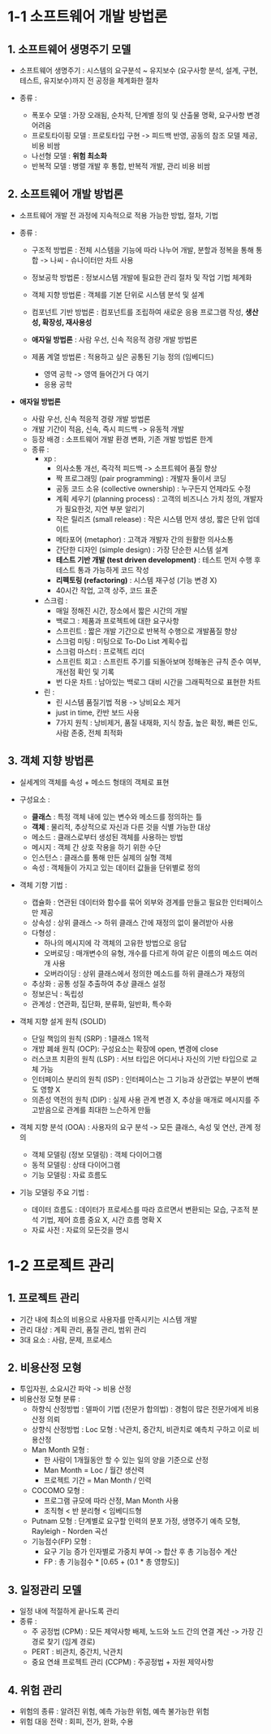 # 1-1 소프트웨어 개발 방법론

## 1. 소프트웨어 생명주기 모델
- 소프트웨어 생명주기 : 시스템의 요구분석 ~ 유지보수 (요구사항 분석, 설계, 구현, 테스트, 유지보수)까지 전 공정을 체계화한 절차

- 종류 :
  - 폭포수 모델 : 가장 오래됨, 순차적, 단계별 정의 및 산출물 명확, 요구사항 변경 어려움
  - 프로토타이핑 모델 : 프로토타입 구현 -> 피드백 반영, 공동의 참조 모델 제공, 비용 비쌈
  - 나선형 모델 : **위험 최소화**
  - 반복적 모델 : 병렬 개발 후 통합, 반복적 개발, 관리 비용 비쌈

## 2. 소프트웨어 개발 방법론
- 소프트웨어 개발 전 과정에 지속적으로 적용 가능한 방법, 절차, 기법

- 종류 :
  - 구조적 방법론 : 전체 시스템을 기능에 따라 나누어 개발, 분할과 정복을 통해 통합 -> 나씨 - 슈나이터만 차트 사용
  - 정보공학 방법론 : 정보시스템 개발에 필요한 관리 절차 및 작업 기법 체계화
  - 객체 지향 방법론 : 객체를 기본 단위로 시스템 분석 및 설계
  - 컴포넌트 기반 방법론 : 컴포넌트를 조립하여 새로운 응용 프로그램 작성, **생산성, 확장성, 재사용성**
  
  - **애자일 방법론** : 사람 우선, 신속 적응적 경량 개발 방법론
  - 제품 계열 방법론 : 적용하고 싶은 공통된 기능 정의 (임베디드)
    - 영역 공학 -> 영역 들어간거 다 여기
    - 응용 공학

- **애자일 방법론**
  - 사람 우선, 신속 적응적 경량 개발 방법론 
  - 개발 기간이 적음, 신속, 즉시 피드백 -> 유동적 개발
  - 등장 배경 : 소프트웨어 개발 환경 변화, 기존 개발 방법론 한계
  - 종류 :
    - xp :
        - 의사소통 개선, 즉각적 피드백 -> 소프트웨어 품질 향상
        - 짝 프로그래밍 (pair programming) : 개발자 둘이서 코딩
        - 공동 코드 소유 (collective ownership) : 누구든지 언제라도 수정
        - 계획 세우기 (planning process) : 고객의 비즈니스 가치 정의, 개발자가 필요한것, 지연 부분 알리기
        - 작은 릴리즈 (small release) : 작은 시스템 먼저 생성, 짧은 단위 업데이트
        - 메타포어 (metaphor) : 고객과 개발자 간의 원활한 의사소통
        - 간단한 디자인 (simple design) : 가장 단순한 시스템 설계
        - **테스트 기반 개발 (test driven development)** : 테스트 먼저 수행 후 테스트 통과 가능하게 코드 작성
        - **리펙토링 (refactoring)** : 시스템 재구성 (기능 변경 X)
        - 40시간 작업, 고객 상주, 코드 표준
    - 스크럼 :
        - 매일 정해진 시간, 장소에서 짧은 시간의 개발
        - 백로그 : 제품과 프로젝트에 대한 요구사항
        - 스프린트 : 짧은 개발 기간으로 반복적 수행으로 개발품질 향상
        - 스크럼 미팅 : 미팅으로 To-Do List 계획수립
        - 스크럼 마스터 : 프로젝트 리더
        - 스프린트 회고 : 스프린트 주기를 되돌아보며 정해놓은 규칙 준수 여부, 개선점 확인 및 기록
        - 번 다운 차트 : 남아있는 백로그 대비 시간을 그래픽적으로 표현한 차트
    - 린 :
        - 린 시스템 품질기법 적용 -> 낭비요소 제거
        - just in time, 칸반 보드 사용
        - 7가지 원칙 : 낭비제거, 품질 내재화, 지식 창출, 높은 확정, 빠른 인도, 사람 존중, 전체 최적화

## 3. 객체 지향 방법론
- 실세계의 객체를 속성 + 메소드 형태의 객체로 표현
- 구성요소 :
    - **클래스** : 특정 객체 내에 있는 변수와 메소드를 정의하는 틀
    - **객체** : 물리적, 추상적으로 자신과 다른 것을 식별 가능한 대상
    - 메소드 : 클래스로부터 생성된 객체를 사용하는 방법
    - 메시지 : 객체 간 상호 작용을 하기 위한 수단
    - 인스턴스 : 클래스를 통해 만든 실제의 실형 객체
    - 속성 : 객체들이 가지고 있는 데이터 값들을 단위별로 정의

- 객체 기향 기법 :
    - 캡슐화 : 연관된 데이터와 함수를 묶어 외부와 경계를 만들고 필요한 인터페이스만 제공
    - 상속성 : 상위 클래스 -> 하위 클래스 간에 재정의 없이 물려받아 사용
    - 다형성 :
        - 하나의 메시지에 각 객체의 고유한 방법으로 응답
        - 오버로딩 : 매개변수의 유형, 개수를 다르게 하여 같은 이름의 메소드 여러개 사용
        - 오버라이딩 : 상위 클래스에서 정의한 메소드를 하위 클래스가 재정의
    - 추상화 : 공통 성질 추출하여 추상 클래스 설정
    - 정보은닉 : 독립성
    - 관계성 : 연관화, 집단화, 분류화, 일반화, 특수화

- 객체 지향 설게 원칙 (SOLID)
    - 단일 책임의 원칙 (SRP) : 1클래스 1목적
    - 개방 폐쇄 원칙 (OCP): 구성요소는 확장에 open, 변경에 close
    - 러스코프 치환의 원칙 (LSP) : 서브 타입은 어디서나 자신의 기반 타입으로 교체 가능
    - 인터페이스 분리의 원칙 (ISP) : 인터페이스는 그 기능과 상관없는 부분이 변해도 영향 X
    - 의존성 역전의 원칙 (DIP) : 실제 사용 관계 변경 X, 추상을 매개로 메시지를 주고받음으로 관계를 최대한 느슨하게 만듦

- 객체 지향 분석 (OOA) : 사용자의 요구 분석 -> 모든 클래스, 속성 및 연산, 관계 정의
    - 객체 모델링 (정보 모델링) : 객체 다이어그램
    - 동적 모델링 : 상태 다이어그램
    - 기능 모델링 : 자료 흐름도

- 기능 모델링 주요 기법 :
    - 데이터 흐름도 : 데이터가 프로세스를 따라 흐르면서 변환되는 모습, 구조적 분석 기법, 제어 흐름 중요 X, 시간 흐름 명확 X
    - 자료 사전 : 자료의 모든것을 명시

# 1-2 프로젝트 관리
## 1. 프로젝트 관리
- 기간 내에 최소의 비용으로 사용자를 만족시키는 시스템 개발
- 관리 대상 : 계획 관리, 품질 관리, 범위 관리
- 3대 요소 : 사람, 문제, 프로세스

## 2. 비용산정 모형
- 투입자원, 소요시간 파악 -> 비용 산정
- 비용산정 모형 분류 :
    - 하향식 산정방법 : 델파이 기법 (전문가 합의법) : 경험이 많은 전문가에게 비용 산정 의뢰
    - 상향식 산정방법 : Loc 모형 : 낙관치, 중간치, 비관치로 예측치 구하고 이로 비용산정
    - Man Month 모형 :
        - 한 사람이 1개월동안 할 수 있는 일의 양을 기준으로 산정
        - Man Month = Loc / 월간 생산력
        - 프로젝트 기간 = Man Month / 인력
    - COCOMO 모형 :
        - 프로그램 규모에 따라 산정, Man Month 사용
        - 조직형 < 반 분리형 < 임베디드형
    - Putnam 모형 : 단계별로 요구할 인력의 분포 가정, 생명주기 예측 모형, Rayleigh - Norden 곡선
    - 기능점수(FP) 모형 :
        - 요구 기능 증가 인자별로 가중치 부여 -> 합산 후 총 기능점수 계산
        - FP : 총 기능점수 * [0.65 + (0.1 * 총 영향도)]

## 3. 일정관리 모델
- 일정 내에 적절하게 끝나도록 관리
- 종류 :
    - 주 공정법 (CPM) : 모든 제약사항 배제, 노드와 노드 간의 연결 계산 -> 가장 긴 경로 찾기 (임계 경로)
    - PERT : 비관치, 중간치, 낙관치
    - 중요 연쇄 프로젝트 관리 (CCPM) : 주공정법 + 자원 제약사항

## 4. 위험 관리
- 위험의 종류 : 알려진 위험, 예측 가능한 위험, 예측 불가능한 위험
- 위험 대응 전략 : 회피, 전가, 완화, 수용